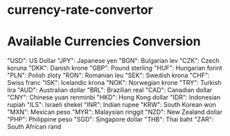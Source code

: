 # currency-rate-convertor
# Available Currencies Conversion

"USD":  US Dollar
"JPY":  Japanese yen
"BGN":  Bulgarian lev
"CZK":  Czech koruna
"DKK":  Danish krone
"GBP":	Pound sterling
"HUF":  Hungarian forint
"PLN":  Polish zloty
"RON":	Romanian leu
"SEK":  Swedish krona
"CHF":	Swiss franc
"ISK":  Icelandic krona
"NOK":	Norwegian krone
"TRY":	Turkish lira
"AUD":	Australian dollar
"BRL":  Brazilian real
"CAD":  Canadian dollar
"CNY":  Chinese yuan renminbi
"HKD":	Hong Kong dollar
"IDR":	Indonesian rupiah
"ILS":	Israeli shekel
"INR":	Indian rupee
"KRW":	South Korean won
"MXN":	Mexican peso
"MYR":	Malaysian ringgit
"NZD":	New Zealand dollar
"PHP":	Philippine peso
"SGD":	Singapore dollar
"THB":	Thai baht
"ZAR":	South African rand